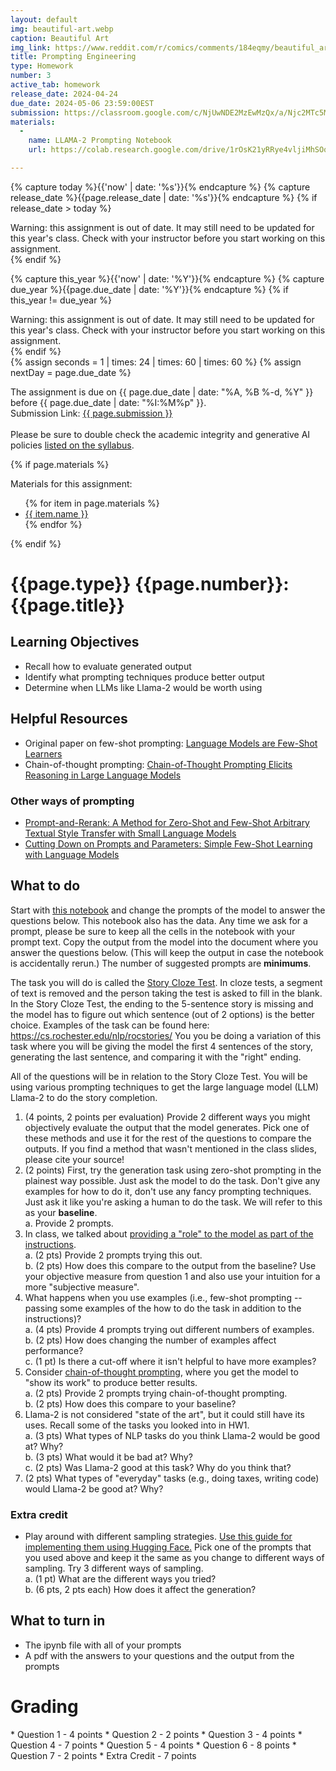 ```yaml
---
layout: default
img: beautiful-art.webp
caption: Beautiful Art
img_link: https://www.reddit.com/r/comics/comments/184eqmy/beautiful_art_oc/
title: Prompting Engineering
type: Homework
number: 3
active_tab: homework
release_date: 2024-04-24
due_date: 2024-05-06 23:59:00EST
submission: https://classroom.google.com/c/NjUwNDE2MzEwMzQx/a/Njc2MTc5MzM5MDM1/details
materials:
  -
    name: LLAMA-2 Prompting Notebook
    url: https://colab.research.google.com/drive/1rOsK21yRRye4vljiMhSOq_SN_m19JKw3?usp=sharing

---
```


<!-- Check whether the assignment is ready to release -->
{% capture today %}{{'now' | date: '%s'}}{% endcapture %}
{% capture release_date %}{{page.release_date | date: '%s'}}{% endcapture %}
{% if release_date > today %} 
<div class="alert alert-danger">
Warning: this assignment is out of date.  It may still need to be updated for this year's class.  Check with your instructor before you start working on this assignment.
</div>
{% endif %}
<!-- End of check whether the assignment is up to date -->


<!-- Check whether the assignment is up to date -->
{% capture this_year %}{{'now' | date: '%Y'}}{% endcapture %}
{% capture due_year %}{{page.due_date | date: '%Y'}}{% endcapture %}
{% if this_year != due_year %} 
<div class="alert alert-danger">
Warning: this assignment is out of date.  It may still need to be updated for this year's class.  Check with your instructor before you start working on this assignment.
</div>
{% endif %}
<!-- End of check whether the assignment is up to date -->


<div class="alert alert-info">
{% assign seconds = 1 | times: 24 | times: 60 | times: 60 %}
{% assign nextDay = page.due_date %}

The assignment is due on {{ page.due_date | date: "%A, %B %-d, %Y" }} before {{ page.due_date | date: "%I:%M%p" }}.
<br>
Submission Link: <a href="{{page.submission}}">{{ page.submission }}</a><br><br>
Please be sure to double check the academic integrity and generative AI policies <a href="https://laramartin.net/NLP-class/#academic-integrity">listed on the syllabus</a>.
</div>

{% if page.materials %}
<div class="alert alert-info">
Materials for this assignment:
<ul>
{% for item in page.materials %}
<li><a href="{{item.url}}">{{ item.name }}</a></li>
{% endfor %}
</ul>
</div>
{% endif %}


{{page.type}} {{page.number}}: {{page.title}}
=============================================================

## Learning Objectives
* Recall how to evaluate generated output
* Identify what prompting techniques produce better output
* Determine when LLMs like Llama-2 would be worth using

## Helpful Resources

* Original paper on few-shot prompting: [Language Models are Few-Shot Learners](https://papers.neurips.cc/paper/2020/hash/1457c0d6bfcb4967418bfb8ac142f64a-Abstract.html)
* Chain-of-thought prompting: [Chain-of-Thought Prompting Elicits Reasoning in Large Language Models](https://papers.neurips.cc/paper_files/paper/2022/hash/9d5609613524ecf4f15af0f7b31abca4-Abstract-Conference.html)

### Other ways of prompting
* [Prompt-and-Rerank: A Method for Zero-Shot and Few-Shot Arbitrary Textual Style Transfer with Small Language Models](https://aclanthology.org/2022.emnlp-main.141/)
* [Cutting Down on Prompts and Parameters: Simple Few-Shot Learning with Language Models](https://aclanthology.org/2022.findings-acl.222/)

## What to do

Start with [this notebook](https://colab.research.google.com/drive/1rOsK21yRRye4vljiMhSOq_SN_m19JKw3?usp=sharing) and change the prompts of the model to answer the questions below. This notebook also has the data.
Any time we ask for a prompt, please be sure to keep all the cells in the notebook with your prompt text. Copy the output from the model into the document where you answer the questions below. (This will keep the output in case the notebook is accidentally rerun.) The number of suggested prompts are **minimums**.

The task you will do is called the [Story Cloze Test](https://aclanthology.org/W17-0906/). In cloze tests, a segment of text is removed and the person taking the test is asked to fill in the blank. In the Story Cloze Test, the ending to the 5-sentence story is missing and the model has to figure out which sentence (out of 2 options) is the better choice. Examples of the task can be found here: https://cs.rochester.edu/nlp/rocstories/
You you be doing a variation of this task where you will be giving the model the first 4 sentences of the story, generating the last sentence, and comparing it with the "right" ending.

<div class="alert alert-info" markdown="1">
All of the questions will be in relation to the Story Cloze Test.
You will be using various prompting techniques to get the large language model (LLM) Llama-2 to do the story completion.
</div>

1. (4 points, 2 points per evaluation) Provide 2 different ways you might objectively evaluate the output that the model generates. Pick one of these methods and use it for the rest of the questions to compare the outputs. If you find a method that wasn't mentioned in the class slides, please cite your source!
2. (2 points) First, try the generation task using zero-shot prompting in the plainest way possible. Just ask the model to do the task. Don't give any examples for how to do it, don't use any fancy prompting techniques. Just ask it like you're asking a human to do the task. We will refer to this as your **baseline**.<br />
	a. Provide 2 prompts.
3. In class, we talked about [providing a "role" to the model as part of the instructions](slides/24-04-24_Prompting.pdf#page=18). <br />
	a. (2 pts) Provide 2 prompts trying this out.<br />
	b. (2 pts) How does this compare to the output from the baseline? Use your objective measure from question 1 and also use your intuition for a more "subjective measure".
4. What happens when you use examples (i.e., few-shot prompting -- passing some examples of the how to do the task in addition to the instructions)? <br />
	a. (4 pts) Provide 4 prompts trying out different numbers of examples.<br />
	b. (2 pts) How does changing the number of examples affect performance?<br />
	c. (1 pt) Is there a cut-off where it isn't helpful to have more examples?
5. Consider [chain-of-thought prompting](https://papers.neurips.cc/paper_files/paper/2022/hash/9d5609613524ecf4f15af0f7b31abca4-Abstract-Conference.html), where you get the model to "show its work" to produce better results.<br />
	a. (2 pts) Provide 2 prompts trying chain-of-thought prompting.<br />
	b. (2 pts) How does this compare to your baseline?
6. Llama-2 is not considered "state of the art", but it could still have its uses. Recall some of the tasks you looked into in HW1.<br />
	a. (3 pts) What types of NLP tasks do you think Llama-2 would be good at? Why?<br />
	b. (3 pts) What would it be bad at? Why?<br />
	c. (2 pts) Was Llama-2 good at this task? Why do you think that?
7. (2 pts) What types of "everyday" tasks (e.g., doing taxes, writing code) would Llama-2 be good at? Why?

### Extra credit
* Play around with different sampling strategies. [Use this guide for implementing them using Hugging Face.](https://huggingface.co/docs/transformers/generation_strategies) Pick one of the prompts that you used above and keep it the same as you change to different ways of sampling. Try 3 different ways of sampling.<br />
 a. (1 pt) What are the different ways you tried?<br />
 b. (6 pts, 2 pts each) How does it affect the generation?

## What to turn in
* The ipynb file with all of your prompts
* A pdf with the answers to your questions and the output from the prompts

# Grading
<div class="alert alert-warning" markdown="1">
* Question 1 -  4 points
* Question 2 -  2 points
* Question 3 -  4 points
* Question 4 -  7 points
* Question 5 -  4 points
* Question 6 -  8 points
* Question 7 -  2 points
* Extra Credit -  7 points
</div>

